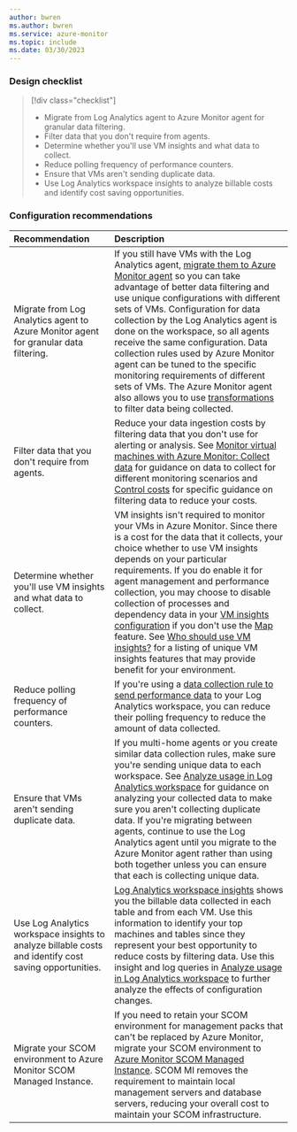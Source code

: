 ```yaml
---
author: bwren
ms.author: bwren
ms.service: azure-monitor
ms.topic: include
ms.date: 03/30/2023
---
```


### Design checklist

> [!div class="checklist"]
> - Migrate from Log Analytics agent to Azure Monitor agent for granular data filtering.
> - Filter data that you don't require from agents.
> - Determine whether you'll use VM insights and what data to collect.
> - Reduce polling frequency of performance counters.
> - Ensure that VMs aren't sending duplicate data.
> - Use Log Analytics workspace insights to analyze billable costs and identify cost saving opportunities.

### Configuration recommendations

| Recommendation | Description |
|:---|:---|
| Migrate from Log Analytics agent to Azure Monitor agent for granular data filtering. | If you still have VMs with the Log Analytics agent, [migrate them to Azure Monitor agent](../agents/azure-monitor-agent-migration.md) so you can take advantage of better data filtering and use unique configurations with different sets of VMs.  Configuration for data collection by the Log Analytics agent is done on the workspace, so all agents receive the same configuration. Data collection rules used by Azure Monitor agent can be tuned to the specific monitoring requirements of different sets of VMs. The Azure Monitor agent also allows you to use [transformations](../essentials/data-collection-transformations.md) to filter data being collected. |
| Filter data that you don't require from agents. | Reduce your data ingestion costs by filtering data that you don't use for alerting or analysis. See [Monitor virtual machines with Azure Monitor: Collect data](../vm/monitor-virtual-machine-data-collection.md) for guidance on data to collect for different monitoring scenarios and [Control costs](../vm/monitor-virtual-machine-data-collection.md#control-costs) for specific guidance on filtering data to reduce your costs. |
| Determine whether you'll use VM insights and what data to collect. | VM insights isn't required to monitor your VMs in Azure Monitor. Since there is a cost for the data that it collects, your choice whether to use VM insights depends on your particular requirements. If you do enable it for agent management and performance collection, you may choose to disable collection of processes and dependency data in your [VM insights configuration](../vm/vminsights-enable-portal.md) if you don't use the [Map](../vm/vminsights-maps.md) feature. See [Who should use VM insights?](../vm/vminsights-overview.md#who-should-use-vm-insights) for a listing of unique VM insights features that may provide benefit for your environment. |
| Reduce polling frequency of performance counters. | If you're using a [data collection rule to send performance data](../agents/data-collection-rule-azure-monitor-agent.md) to your Log Analytics workspace, you can reduce their polling frequency to reduce the amount of data collected. |
| Ensure that VMs aren't sending duplicate data. | If you multi-home agents or you create similar data collection rules, make sure you're sending unique data to each workspace. See [Analyze usage in Log Analytics workspace](../logs/analyze-usage.md) for guidance on analyzing your collected data to make sure you aren't collecting duplicate data. If you're migrating between agents, continue to use the Log Analytics agent until you migrate to the Azure Monitor agent rather than using both together unless you can ensure that each is collecting unique data. |
| Use Log Analytics workspace insights to analyze billable costs and identify cost saving opportunities. | [Log Analytics workspace insights](../logs/log-analytics-workspace-insights-overview.md) shows you the billable data collected in each table and from each VM. Use this information to identify your top machines and tables since they represent your best opportunity to reduce costs by filtering data. Use this insight and log queries in [Analyze usage in Log Analytics workspace](../logs/analyze-usage.md) to further analyze the effects of configuration changes. |
| Migrate your SCOM environment to Azure Monitor SCOM Managed Instance. | If you need to retain your SCOM environment for management packs that can't be replaced by Azure Monitor, migrate your SCOM environment to [Azure Monitor SCOM Managed Instance](/system-center/scom/migrate-to-operations-manager-managed-instance). SCOM MI removes the requirement to maintain local management servers and database servers, reducing your overall cost to maintain your SCOM infrastructure. |